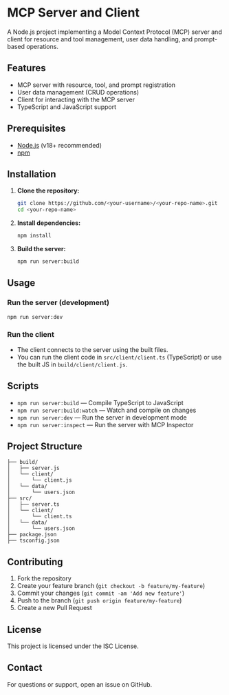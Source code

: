 # MCP Server and Client

A Node.js project implementing a Model Context Protocol (MCP) server and client for resource and tool management, user data handling, and prompt-based operations.

## Features
- MCP server with resource, tool, and prompt registration
- User data management (CRUD operations)
- Client for interacting with the MCP server
- TypeScript and JavaScript support

## Prerequisites
- [Node.js](https://nodejs.org/) (v18+ recommended)
- [npm](https://www.npmjs.com/)

## Installation
1. **Clone the repository:**
   ```bash
   git clone https://github.com/<your-username>/<your-repo-name>.git
   cd <your-repo-name>
   ```
2. **Install dependencies:**
   ```bash
   npm install
   ```
3. **Build the server:**
   ```bash
   npm run server:build
   ```

## Usage
### Run the server (development)
```bash
npm run server:dev
```

### Run the client
- The client connects to the server using the built files.
- You can run the client code in `src/client/client.ts` (TypeScript) or use the built JS in `build/client/client.js`.

## Scripts
- `npm run server:build` — Compile TypeScript to JavaScript
- `npm run server:build:watch` — Watch and compile on changes
- `npm run server:dev` — Run the server in development mode
- `npm run server:inspect` — Run the server with MCP Inspector

## Project Structure
```
├── build/
│   ├── server.js
│   └── client/
│       └── client.js
│   └── data/
│       └── users.json
├── src/
│   ├── server.ts
│   └── client/
│       └── client.ts
│   └── data/
│       └── users.json
├── package.json
├── tsconfig.json
```

## Contributing
1. Fork the repository
2. Create your feature branch (`git checkout -b feature/my-feature`)
3. Commit your changes (`git commit -am 'Add new feature'`)
4. Push to the branch (`git push origin feature/my-feature`)
5. Create a new Pull Request

## License
This project is licensed under the ISC License.

## Contact
For questions or support, open an issue on GitHub.
